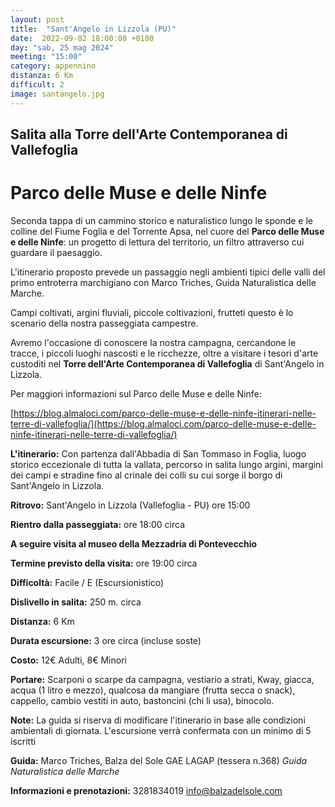 ```yaml
---
layout: post
title:  "Sant'Angelo in Lizzola (PU)"
date:  2022-09-02 18:00:00 +0100
day: "sab, 25 mag 2024"
meeting: "15:00"
category: appennino
distanza: 6 Km
difficult: 2
image: santangelo.jpg
---
```


## Salita alla Torre dell'Arte Contemporanea di Vallefoglia

# Parco delle Muse e delle Ninfe

Seconda tappa di un cammino storico e naturalistico lungo le sponde e le colline del Fiume Foglia e del Torrente Apsa, nel cuore del **Parco delle Muse e delle Ninfe**: un progetto di lettura del territorio, un filtro attraverso cui guardare il paesaggio.

L'itinerario proposto prevede un passaggio negli ambienti tipici delle valli del primo entroterra marchigiano con Marco Triches, Guida Naturalistica delle Marche.

Campi coltivati, argini fluviali, piccole coltivazioni, frutteti questo è lo scenario della nostra passeggiata campestre.

Avremo l'occasione di conoscere la nostra campagna, cercandone le tracce, i piccoli luoghi nascosti e le ricchezze, oltre a visitare i tesori d'arte custoditi nel **Torre dell'Arte Contemporanea di Vallefoglia** di Sant'Angelo in Lizzola.

Per maggiori informazioni sul Parco delle Muse e delle Ninfe: 

[https://blog.almaloci.com/parco-delle-muse-e-delle-ninfe-itinerari-nelle-terre-di-vallefoglia/](https://blog.almaloci.com/parco-delle-muse-e-delle-ninfe-itinerari-nelle-terre-di-vallefoglia/)


**L'itinerario:** Con partenza dall'Abbadia di San Tommaso in Foglia, luogo storico eccezionale di tutta la vallata, percorso in salita lungo argini, margini dei campi e stradine fino al crinale dei colli su cui sorge il borgo di Sant'Angelo in Lizzola.

**Ritrovo:** Sant'Angelo in Lizzola (Vallefoglia - PU) ore 15:00

**Rientro dalla passeggiata:** ore 18:00 circa 

**A seguire visita al museo della Mezzadria di Pontevecchio**

**Termine previsto della visita:** ore 19:00 circa


**Difficoltà:** Facile / E (Escursionistico)

**Dislivello in salita:**  250 m. circa

**Distanza:** 6 Km 

**Durata escursione:** 3 ore circa (incluse soste)

**Costo:** 12€ Adulti, 8€ Minori

**Portare:** Scarponi o scarpe da campagna, vestiario a strati, Kway, giacca, acqua (1 litro e mezzo), qualcosa da mangiare (frutta secca o snack), cappello, cambio vestiti in auto, bastoncini (chi li usa), binocolo. 

**Note:** La guida si riserva di modificare l'itinerario in base alle condizioni ambientali di giornata. L'escursione verrà confermata con un minimo di 5 iscritti

**Guida:** Marco Triches, Balza del Sole GAE LAGAP (tessera n.368)
*Guida Naturalistica delle Marche*

**Informazioni e prenotazioni:** 3281834019 info@balzadelsole.com
